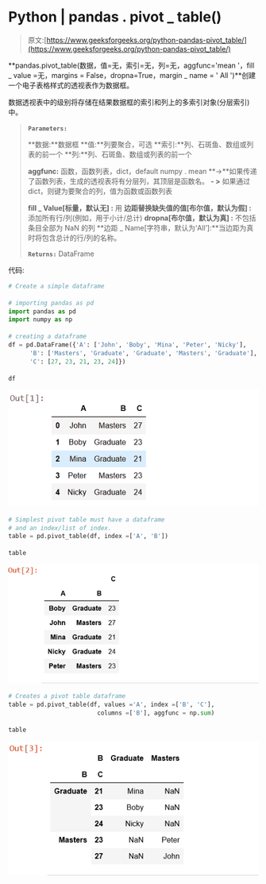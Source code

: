 # Python | pandas . pivot _ table()

> 原文:[https://www.geeksforgeeks.org/python-pandas-pivot_table/](https://www.geeksforgeeks.org/python-pandas-pivot_table/)

**pandas.pivot_table(数据，值=无，索引=无，列=无，aggfunc='mean '，fill _ value =无，margins = False，dropna=True，margin _ name = ' All ')**创建一个电子表格样式的透视表作为数据框。

数据透视表中的级别将存储在结果数据框的索引和列上的多索引对象(分层索引)中。

> **`Parameters:`**
> 
> **数据:**数据框
> **值:**列要聚合，可选
> **索引:**列、石斑鱼、数组或列表的前一个
> **列:**列、石斑鱼、数组或列表的前一个
> 
> **aggfunc:** 函数，函数列表，dict，default numpy . mean
> **->**如果传递了函数列表，生成的透视表将有分层列，其顶层是函数名。
> **- >** 如果通过 dict，则键为要聚合的列，值为函数或函数列表
> 
> **fill _ Value[标量，默认无] :** 用
> **边距替换缺失值的值[布尔值，默认为假] :** 添加所有行/列(例如，用于小计/总计)
> **dropna[布尔值，默认为真] :** 不包括条目全部为 NaN 的列
> **边距 _ Name[字符串，默认为‘All’]:**当边距为真时将包含总计的行/列的名称。
> 
> **`Returns:`** DataFrame

代码:

```py
# Create a simple dataframe

# importing pandas as pd
import pandas as pd
import numpy as np

# creating a dataframe
df = pd.DataFrame({'A': ['John', 'Boby', 'Mina', 'Peter', 'Nicky'],
      'B': ['Masters', 'Graduate', 'Graduate', 'Masters', 'Graduate'],
      'C': [27, 23, 21, 23, 24]})

df
```

![](img/218dd9e0594c782da721d47d52a5d65c.png)

```py
# Simplest pivot table must have a dataframe
# and an index/list of index.
table = pd.pivot_table(df, index =['A', 'B'])

table
```

![](img/45ef5dfad5bbf05475ead60df052af60.png)

```py
# Creates a pivot table dataframe
table = pd.pivot_table(df, values ='A', index =['B', 'C'],
                         columns =['B'], aggfunc = np.sum)

table
```

![](img/6577c2fca5360f78e9f6f9861431ebea.png)